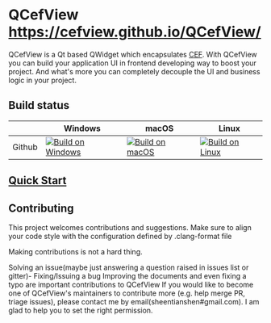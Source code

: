 # QCefView https://cefview.github.io/QCefView/

QCefView is a Qt based QWidget which encapsulates [CEF](https://bitbucket.org/chromiumembedded/cef). With QCefView you can build your application UI in frontend developing way to boost your project. And what's more you can completely decouple the UI and business logic in your project.

 ## Build status

|   |  Windows  | macOS  | Linux  |
|---|---|---|---|
| Github |[![Build on Windows](https://github.com/CefView/QCefView/actions/workflows/build-windows.yml/badge.svg)](https://github.com/CefView/QCefView/actions/workflows/build-windows.yml)|[![Build on macOS](https://github.com/CefView/QCefView/actions/workflows/build-macos.yml/badge.svg)](https://github.com/CefView/QCefView/actions/workflows/build-macos.yml)|[![Build on Linux](https://github.com/CefView/QCefView/actions/workflows/build-linux.yml/badge.svg)](https://github.com/CefView/QCefView/actions/workflows/build-linux.yml)|


## [Quick Start](https://cefview.github.io/QCefView/)


## Contributing
This project welcomes contributions and suggestions. Make sure to align your code style with the configuration defined by .clang-format file

Making contributions is not a hard thing.

Solving an issue(maybe just answering a question raised in issues list or gitter)-
Fixing/Issuing a bug
Improving the documents and even fixing a typo are important contributions to QCefView
If you would like to become one of QCefView's maintainers to contribute more (e.g. help merge PR, triage issues), please contact me by email(sheentianshen#gmail.com). I am glad to help you to set the right permission.
